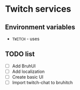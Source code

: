 # Twitch services

## Environment variables

- `TWITCH` - uses

## TODO list

- [ ] Add BruhUI
- [ ] Add localization
- [ ] Create basic UI
- [ ] Import twitch-chat to bruhitch

